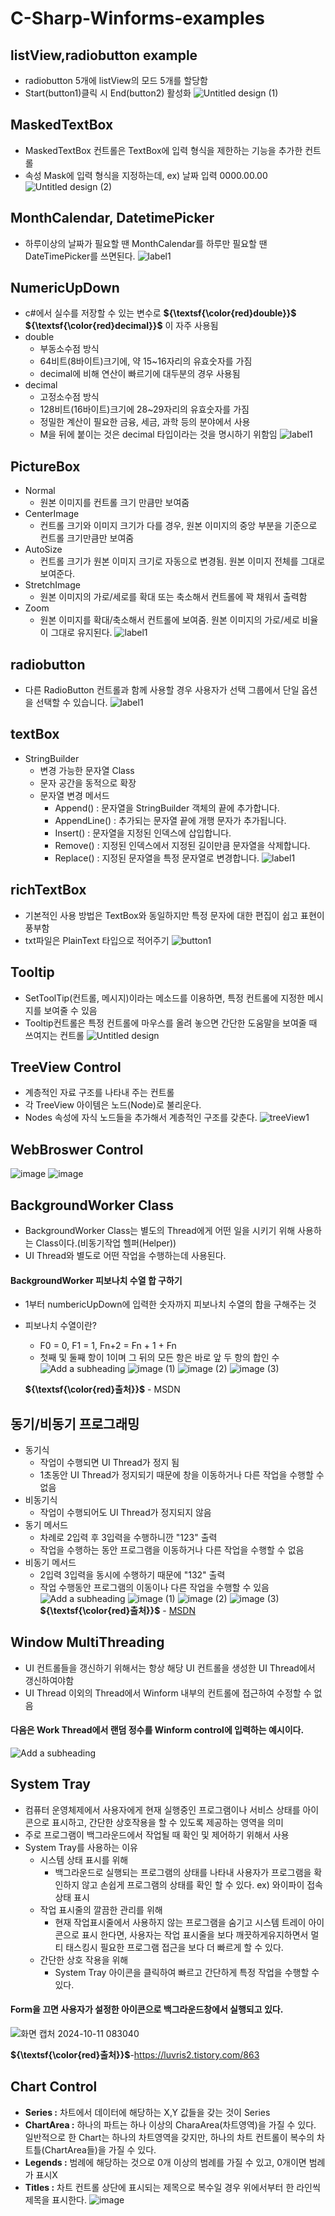 # C-Sharp-Winforms-examples  

## listView,radiobutton example  
- radiobutton 5개에 listView의 모드 5개를 할당함
- Start(button1)클릭 시 End(button2) 활성화
![Untitled design (1)](https://github.com/user-attachments/assets/d38ac3ac-2583-4903-ab6a-4d10a41ee460)

## MaskedTextBox  
- MaskedTextBox 컨트롤은 TextBox에 입력 형식을 제한하는 기능을 추가한 컨트롤
- 속성 Mask에 입력 형식을 지정하는데, ex) 날짜 입력 0000.00.00
![Untitled design (2)](https://github.com/user-attachments/assets/a3b1ef92-d631-4334-b8ee-f1b5ef87b42c)

## MonthCalendar, DatetimePicker  
- 하루이상의 날짜가 필요할 땐 MonthCalendar를 하루만 필요할 땐 DateTimePicker를 쓰면된다.
![label1](https://github.com/user-attachments/assets/5ef7c5f8-99e5-4c23-9022-e23889703c96)

## NumericUpDown  
- c#에서 실수를 저장할 수 있는 변수로 **${\textsf{\color{red}double}}$** **${\textsf{\color{red}decimal}}$** 이 자주 사용됨
- double
  - 부동소수점 방식
  - 64비트(8바이트)크기에, 약 15~16자리의 유효숫자를 가짐
  - decimal에 비해 연산이 빠르기에 대두분의 경우 사용됨
- decimal
  - 고정소수점 방식
  - 128비트(16바이트)크기에 28~29자리의 유효숫자를 가짐
  - 정밀한 계산이 필요한 금융, 세금, 과학 등의 분야에서 사용
  - M을 뒤에 붙이는 것은 decimal 타입이라는 것을 명시하기 위함임
![label1](https://github.com/user-attachments/assets/7423b348-65d1-4b7d-bd22-500c83d88fbb)

## PictureBox  
- Normal
   - 원본 이미지를 컨트롤 크기 만큼만 보여줌
- CenterImage
   - 컨트롤 크기와 이미지 크기가 다를 경우, 원본 이미지의 중앙 부분을 기준으로 컨트롤 크기만큼만 보여줌
- AutoSize
   - 컨트롤 크기가 원본 이미지 크기로 자동으로 변경됨. 원본 이미지 전체를 그대로 보여준다.
- StretchImage
   - 원본 이미지의 가로/세로를 확대 또는 축소해서 컨트롤에 꽉 채워서 출력함
- Zoom
   - 원본 이미지를 확대/축소해서 컨트롤에 보여줌. 원본 이미지의 가로/세로 비율이 그대로 유지된다.
![label1](https://github.com/user-attachments/assets/8a172962-abb9-41bd-9014-e58dfc5ea995)

## radiobutton  
- 다른 RadioButton 컨트롤과 함께 사용할 경우 사용자가 선택 그룹에서 단일 옵션을 선택할 수 있습니다.
![label1](https://github.com/user-attachments/assets/885d20d1-bc92-4d54-bfe1-4165b66a6c71)

## textBox  
- StringBuilder
   - 변경 가능한 문자열 Class
   - 문자 공간을 동적으로 확장
   - 문자열 변경 메서드
      - Append() : 문자열을 StringBuilder 객체의 끝에 추가합니다.
      - AppendLine() : 추가되는 문자열 끝에 개행 문자가 추가됩니다.
      - Insert() : 문자열을 지정된 인덱스에 삽입합니다.
      - Remove() : 지정된 인덱스에서 지정된 길이만큼 문자열을 삭제합니다.
      - Replace() : 지정된 문자열을 특정 문자열로 변경합니다.
![label1](https://github.com/user-attachments/assets/b9ae2813-76b2-4076-a712-3683d58c6441)

## richTextBox  
- 기본적인 사용 방법은 TextBox와 동일하지만 특정 문자에 대한 편집이 쉽고 표현이 풍부함
- txt파일은 PlainText 타입으로 적어주기
![button1](https://github.com/user-attachments/assets/00134355-34d4-43c1-a4a5-53add49827d6)

## Tooltip  
- SetToolTip(컨트롤, 메시지)이라는 메소드를 이용하면, 특정 컨트롤에 지정한 메시지를 보여줄 수 있음
- Tooltip컨트롤은 특정 컨트롤에 마우스를 올려 놓으면 간단한 도움말을 보여줄 때 쓰여지는 컨트롤
![Untitled design](https://github.com/user-attachments/assets/aede2162-07c1-4d3f-a1df-ef57064d46ec)

## TreeView Control    
- 계층적인 자료 구조를 나타내 주는 컨트롤
- 각 TreeView 아이템은 노드(Node)로 불리운다.
- Nodes 속성에 자식 노드들을 추가해서 계층적인 구조를 갖춘다.
![treeView1](https://github.com/user-attachments/assets/10accab3-91b1-4de7-9af2-d7f910d7b837)

## WebBroswer Control  
![image](https://github.com/user-attachments/assets/2e090d7c-146c-4840-ac5d-99aa481c2bcb)
![image](https://github.com/user-attachments/assets/d055cdeb-b339-42f2-a129-4b3b9eb69192)  

## BackgroundWorker Class  
- BackgroundWorker Class는 별도의 Thread에게 어떤 일을 시키기 위해 사용하는 Class이다.(비동기작업 헬퍼(Helper))
- UI Thread와 별도로 어떤 작업을 수행하는데 사용된다.
#### BackgroundWorker 피보나치 수열 합 구하기  
- 1부터 numbericUpDown에 입력한 숫자까지 피보나치 수열의 합을 구해주는 것
- 피보나치 수열이란?
  - F0 = 0, F1 = 1, Fn+2 = Fn + 1 + Fn
  - 첫째 및 둘째 항이 1이며 그 뒤의 모든 항은 바로 앞 두 항의 합인 수  
![Add a subheading](https://github.com/user-attachments/assets/c8890320-e213-4eb5-98dc-284bd818f5f3)
![image (1)](https://github.com/user-attachments/assets/64ef0675-b561-4e52-99f3-b7bfea3f6696)
![image (2)](https://github.com/user-attachments/assets/cbf65113-dcb0-408c-b33b-74960ff98210)
![image (3)](https://github.com/user-attachments/assets/62402e5b-ec50-42c9-9976-532a9b34f55f)
  
  **${\textsf{\color{red}출처}}$** - MSDN

## 동기/비동기 프로그래밍  
- 동기식
  - 작업이 수행되면 UI Thread가 정지 됨
  - 1초동안 UI Thread가 정지되기 때문에 창을 이동하거나 다른 작업을 수행할 수 없음
- 비동기식
  - 작업이 수행되어도 UI Thread가 정지되지 않음
- 동기 메서드
  - 차례로 2입력 후 3입력을 수행하니깐 "123" 출력
  - 작업을 수행하는 동안 프로그램을 이동하거나 다른 작업을 수행할 수 없음
- 비동기 메서드
  - 2입력 3입력을 동시에 수행하기 때문에 "132" 출력
  - 작업 수행동안 프로그램의 이동이나 다른 작업을 수행할 수 있음
![Add a subheading](https://github.com/user-attachments/assets/a203ac1c-0f78-4a6f-b55e-97e0836f0d76)
![image (1)](https://github.com/user-attachments/assets/c673aeda-399a-42ec-a887-b72fce1552e8)
![image (2)](https://github.com/user-attachments/assets/8a943a2f-2112-4bee-9127-e302de6ec83b)
![image (3)](https://github.com/user-attachments/assets/aae0e75a-022d-43e4-920a-3c4be601e0dc)
 **${\textsf{\color{red}출처}}$** - [MSDN](https://luvris2.tistory.com/559)

## Window MultiThreading  
- UI 컨트롤들을 갱신하기 위해서는 항상 해당 UI 컨트롤을 생성한 UI Thread에서 갱신하여야함
- UI Thread 이외의 Thread에서 Winform 내부의 컨트롤에 접근하여 수정할 수 없음
#### 다음은 Work Thread에서 랜덤 정수를 Winform control에 입력하는 예시이다.
![Add a subheading](https://github.com/user-attachments/assets/28441845-bc45-435b-8142-ac1f607ef6e0)

## System Tray  
- 컴퓨터 운영체제에서 사용자에게 현재 실행중인 프로그램이나 서비스 상태를 아이콘으로 표시하고, 간단한 상호작용을 할 수 있도록 제공하는 영역을 의미
- 주로 프로그램이 백그라운드에서 작업될 때 확인 및 제어하기 위해서 사용
- System Tray를 사용하는 이유
  - 시스템 상태 표시를 위해
    - 백그라운드로 실행되는 프로그램의 상태를 나타내 사용자가 프로그램을 확인하지 않고 손쉽게 프로그램의 상태를 확인 할 수 있다.
      ex) 와이파이 접속 상태 표시
  - 작업 표시줄의 깔끔한 관리를 위해
      - 현재 작업표시줄에서 사용하지 않는 프로그램을 숨기고 시스템 트레이 아이콘으로 표시 한다면, 사용자는 작업 표시줄을 보다 깨끗하게유지하면서 멀티 태스킹시 필요한 프로그램 접근을 보다 더 빠르게 할 수 있다.
  - 간단한 상호 작용을 위해
      - System Tray 아이콘을 클릭하여 빠르고 간단하게 특정 작업을 수행할 수 있다.
#### Form을 끄면 사용자가 설정한 아이콘으로 백그라운드창에서 실행되고 있다.  
![화면 캡처 2024-10-11 083040](https://github.com/user-attachments/assets/2a8fddd2-c906-4a17-8b22-fdf5d30d78a1)

 **${\textsf{\color{red}출처}}$**-https://luvris2.tistory.com/863  

## Chart Control  
- **Series :** 차트에서 데이터에 해당하는 X,Y 값들을 갖는 것이 Series
- **ChartArea :** 하나의 파트는 하나 이상의 CharaArea(차트영역)을 가질 수 있다. 일반적으로 한 Chart는 하나의 차트영역을 갖지만, 하나의 차트 컨트롤이 복수의 차트틀(ChartArea들)을 가질 수 있다.
- **Legends :** 범례에 해당하는 것으로 0개 이상의 범례를 가질 수 있고, 0개이면 범례가 표시X
- **Titles :** 차트 컨트롤 상단에 표시되는 제목으로 복수일 경우 위에서부터 한 라인씩 제목을 표시한다.
![image](https://github.com/user-attachments/assets/691c5a52-eee1-416e-b03e-07f8d4c9242b)
